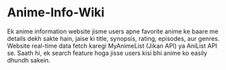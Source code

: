 # Anime-Info-Wiki
Ek anime information website jisme users apne favorite anime ke baare me details dekh sakte hain, jaise ki title, synopsis, rating, episodes, aur genres. Website real-time data fetch karegi MyAnimeList (Jikan API) ya AniList API se. Saath hi, ek search feature hoga jisse users kisi bhi anime ko easily dhundh sakein.
